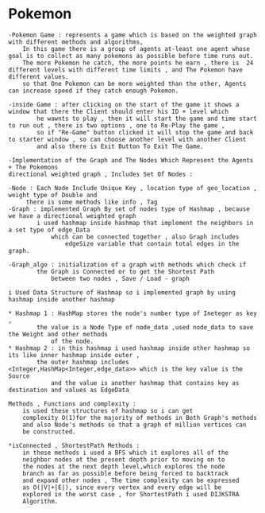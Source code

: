 # Pokemon
	-Pokemon Game : represents a game which is based on the weighted graph with different methods and algorithms,
 		In this game there is a group of agents at-least one agent whose goal is to collect as many pokemons as possible before time runs out.
 		The more Pokemon he catch, the more points he earn , there is  24 different levels with different time limits , and The Pokemon have different values.
 		so that One Pokemon can be more weighted than the other, Agents can increase speed if they catch enough Pokemon.

	-inside Game : after clicking on the start of the game it shows a window that there the Client should enter his ID + level which 
			he wawnts to play , then it will start the game and time start to run out , there is two options , one to Re-Play the game ,
			so if "Re-Game" button clicked it will stop the game and back to starter window , so can choose another level with another Client
			and also there is Exit Button To Exit The Game.

	-Implementation of the Graph and The Nodes Which Represent the Agents + The Pokemons
 	directional weighted graph , Includes Set Of Nodes :

	-Node : Each Node Include Unique Key , location type of geo_location , weight type of Double and
		 there is some methods like info , Tag
	-Graph : implemented Graph By set of nodes type of Hashmap , because we have a directional weighted graph
			i used hashmap inside hashmap that implement the neighbors in a set type of edge_Data 
		   		which can be connected together , also Graph includes
					edgeSize variable that contain total edges in the graph.

	-Graph_algo : initialization of a graph with methods which check if
			the Graph is Connected or to get the Shortest Path
				between two nodes , Save / Load - graph 

	i Used Data Structure of Hashmap so i implemented graph by using hashmap inside another hashmap

	* Hashmap 1 : HashMap stores the node's number type of Ineteger as key ,
			the value is a Node Type of node_data ,used node_data to save the Weight and other methods 
				of the node.
	* Hashmap 2 : in this hashmap i used hashmap inside other hashmap so its like inner hashmap inside outer ,
			the outer hashmap includes <Integer,HashMap<Integer,edge_data>> which is the key value is the Source
				and the value is another hashmap that contains key as destination and values as EdgeData

	Methods , Functions and complexity : 
		is used these structures of hashmap so i can get
		complexity O(1)for the majority of methods in Both Graph's methods
		and also Node's methods so that a graph of million vertices can
		be constructed.

	*isConnected , ShortestPath Methods :
		in these methods i used a BFS which it explores all of the
 		neighbor nodes at the present depth prior to moving on to 
		the nodes at the next depth level,which explores the node 
		branch as far as possible before being forced to backtrack
		and expand other nodes , The time complexity can be expressed 
		as O(|V|+|E|), since every vertex and every edge will be
		explored in the worst case , for ShortestPath i used DIJKSTRA 
		Algorithm.
			
		
